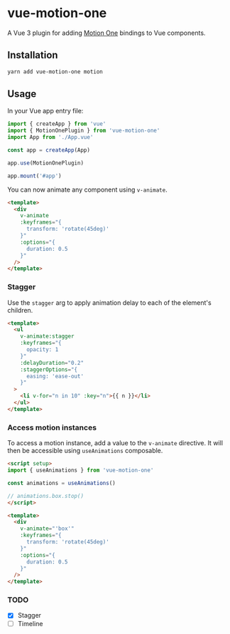 # vue-motion-one

A Vue 3 plugin for adding [Motion One](https://motion.dev/) bindings to Vue components.

## Installation

```sh
yarn add vue-motion-one motion
```

## Usage

In your Vue app entry file:

```ts
import { createApp } from 'vue'
import { MotionOnePlugin } from 'vue-motion-one'
import App from './App.vue'

const app = createApp(App)

app.use(MotionOnePlugin)

app.mount('#app')
```

You can now animate any component using `v-animate`.

```html
<template>
  <div
    v-animate
    :keyframes="{
      transform: 'rotate(45deg)'
    }"
    :options="{
      duration: 0.5
    }"
  />
</template>
```

### Stagger

Use the `stagger` arg to apply animation delay to each of the element's children.

```html
<template>
  <ul
    v-animate:stagger
    :keyframes="{
      opacity: 1
    }"
    :delayDuration="0.2"
    :staggerOptions="{
      easing: 'ease-out'
    }"
  >
    <li v-for="n in 10" :key="n">{{ n }}</li>
  </ul>
</template>
```


### Access motion instances

To access a motion instance, add a value to the `v-animate` directive. It will then be accessible using `useAnimations` composable.

```html
<script setup>
import { useAnimations } from 'vue-motion-one'

const animations = useAnimations()

// animations.box.stop()
</script>

<template>
  <div
    v-animate="'box'"
    :keyframes="{
      transform: 'rotate(45deg)'
    }"
    :options="{
      duration: 0.5
    }"
  />
</template>
```

### TODO
- [x] Stagger
- [ ] Timeline